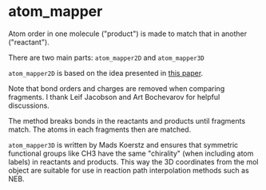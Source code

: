 # atom_mapper
Atom order in one molecule ("product") is made to match that in another ("reactant").

There are two main parts: `atom_mapper2D` and `atom_mapper3D`

`atom_mapper2D` is based on the idea presented in [this paper](http:/dx.doi.org/10.1021/acs.jctc.7b00764).

Note that bond orders and charges are removed when comparing fragments. I thank Leif Jacobson and  Art Bochevarov for helpful discussions.

The method breaks bonds in the reactants and products until fragments match.  The atoms in each fragments then are matched.

 `atom_mapper3D` is written by Mads Koerstz and ensures that symmetric functional groups like CH3 have the same "chirality" (when including atom labels) in reactants and products. This way the 3D coordinates from the mol object are suitable for use in reaction path interpolation methods such as NEB.
